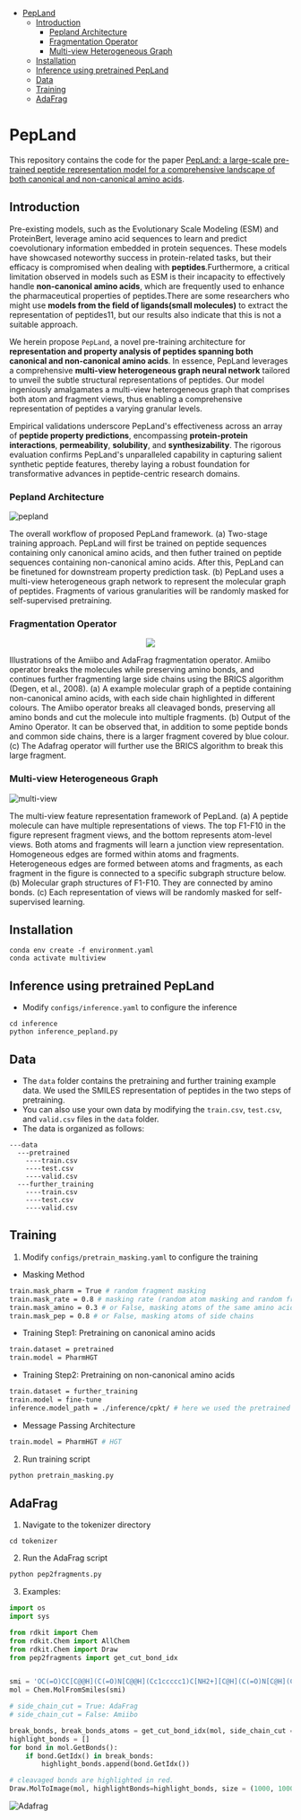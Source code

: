 - [PepLand](#pepland)
  - [Introduction](#introduction)
    - [Pepland Architecture](#pepland-architecture)
    - [Fragmentation Operator](#fragmentation-operator)
    - [Multi-view Heterogeneous Graph](#multi-view-heterogeneous-graph)
  - [Installation](#installation)
  - [Inference using pretrained PepLand](#inference-using-pretrained-pepland)
  - [Data](#data)
  - [Training](#training)
  - [AdaFrag](#adafrag)

# PepLand

This repository contains the code for the paper [PepLand: a large-scale pre-trained peptide representation model for a comprehensive landscape of both canonical and non-canonical amino acids](https://arxiv.org/abs/2311.04419).

## Introduction

Pre-existing models, such as the Evolutionary Scale Modeling (ESM) and ProteinBert, leverage amino acid sequences to learn and predict coevolutionary information embedded in protein sequences. These models have showcased noteworthy success in protein-related tasks, but their efficacy is compromised when dealing with **peptides**.Furthermore, a critical limitation observed in models such as ESM is their incapacity to effectively handle **non-canonical amino acids**, which are frequently used to enhance the pharmaceutical properties of peptides.There are some researchers who might use **models from the field of ligands(small molecules)** to extract the representation of peptides11, but our results also indicate that this is not a suitable approach.

We herein propose `PepLand`, a novel pre-training architecture for **representation and property analysis of peptides spanning both canonical and non-canonical amino acids**. In essence, PepLand leverages a comprehensive **multi-view heterogeneous graph neural network** tailored to unveil the subtle structural representations of peptides. Our model ingeniously amalgamates a multi-view heterogeneous graph that comprises both atom and fragment views, thus enabling a comprehensive representation of peptides a varying granular levels.

Empirical validations underscore PepLand's effectiveness across an array of **peptide property predictions**, encompassing **protein-protein interactions**, **permeability**, **solubility**, and **synthesizability**. The rigorous evaluation confirms PepLand's unparalleled capability in capturing salient synthetic peptide features, thereby laying a robust foundation for transformative advances in peptide-centric research domains.

### Pepland Architecture

![pepland](./doc/arch.png)

The overall workflow of proposed PepLand framework. (a) Two-stage training approach. PepLand will first be trained on peptide sequences containing only canonical amino acids, and then futher trained on peptide sequences containing non-canonical amino acids. After this, PepLand can be finetuned for downstream property prediction task. (b) PepLand uses a multi-view heterogeneous graph network to represent the molecular graph of peptides. Fragments of various granularities will be randomly masked for self-supervised pretraining.

### Fragmentation Operator

<p align="center">
  <img src="./doc/fragmentation.png" />
</p>

Illustrations of the Amiibo and AdaFrag fragmentation operator. Amiibo operator breaks the molecules while preserving amino bonds, and continues further fragmenting large side chains using the BRICS algorithm (Degen, et al., 2008). (a) A example molecular graph of a peptide containing non-canonical amino acids, with each side chain highlighted in different colours. The Amiibo operator breaks all cleavaged bonds, preserving all amino bonds and cut the molecule into multiple fragments. (b) Output of the Amino Operator. It can be observed that, in addition to some peptide bonds and common side chains, there is a larger fragment covered by blue colour. (c) The Adafrag operator will further use the BRICS algorithm to break this large fragment.

### Multi-view Heterogeneous Graph

![multi-view](./doc/multi-view.png)

The multi-view feature representation framework of PepLand. (a) A peptide molecule can have multiple representations of views. The top F1-F10 in the figure represent fragment views, and the bottom represents atom-level views. Both atoms and fragments will learn a junction view representation. Homogeneous edges are formed within atoms and fragments. Heterogeneous edges are formed between atoms and fragments, as each fragment in the figure is connected to a specific subgraph structure below. (b) Molecular graph structures of F1-F10. They are connected by amino bonds. (c) Each representation of views will be randomly masked for self-supervised learning.

## Installation

```shell
conda env create -f environment.yaml
conda activate multiview
```

## Inference using pretrained PepLand

- Modify `configs/inference.yaml` to configure the inference

```
cd inference 
python inference_pepland.py
```

## Data 

- The `data` folder contains the pretraining and further training example data. We used the SMILES representation of peptides in the two steps of pretraining.  
- You can also use your own data by modifying the `train.csv`, `test.csv`, and `valid.csv` files in the `data` folder.
- The data is organized as follows:

```
---data
  ---pretrained
    ----train.csv
    ----test.csv
    ----valid.csv
  ---further_training
    ----train.csv
    ----test.csv
    ----valid.csv
```


## Training

1. Modify `configs/pretrain_masking.yaml` to configure the training

- Masking Method

```bash
train.mask_pharm = True # random fragment masking
train.mask_rate = 0.8 # masking rate (random atom masking and random fragment masking)
train.mask_amino = 0.3 # or False, masking atoms of the same amino acid.
train.mask_pep = 0.8 # or False, masking atoms of side chains 
```

- Training Step1: Pretraining on canonical amino acids

```bash
train.dataset = pretrained
train.model = PharmHGT
```

- Training Step2: Pretraining on non-canonical amino acids

```bash
train.dataset = further_training
train.model = fine-tune
inference.model_path = ./inference/cpkt/ # here we used the pretrained cpkt as an exmaple output of first training step
```

- Message Passing Architecture

```bash
train.model = PharmHGT # HGT
```

2. Run training script

```bash
python pretrain_masking.py
```

## AdaFrag

1. Navigate to the tokenizer directory

```
cd tokenizer
```

2. Run the AdaFrag script

```bash
python pep2fragments.py
```

3. Examples:

```python
import os
import sys

from rdkit import Chem
from rdkit.Chem import AllChem
from rdkit.Chem import Draw
from pep2fragments import get_cut_bond_idx


smi = 'OC(=O)CC[C@@H](C(=O)N[C@@H](Cc1ccccc1)C[NH2+][C@H](C(=O)N[C@H](C(=O)N[C@H](C(=O)O)CCC(=O)O)CCC[NH+]=C(N)N)Cc1ccccc1)NC(=O)[C@H]([C@H](O)C)NC(=O)[C@H]1[NH2+]CCC1'
mol = Chem.MolFromSmiles(smi)

# side_chain_cut = True: AdaFrag 
# side_chain_cut = False: Amiibo

break_bonds, break_bonds_atoms = get_cut_bond_idx(mol, side_chain_cut = True)
highlight_bonds = []
for bond in mol.GetBonds():
    if bond.GetIdx() in break_bonds:
        highlight_bonds.append(bond.GetIdx())

# cleavaged bonds are highlighted in red.
Draw.MolToImage(mol, highlightBonds=highlight_bonds, size = (1000, 1000))
```

![Adafrag](./doc/Adafrag.png)
